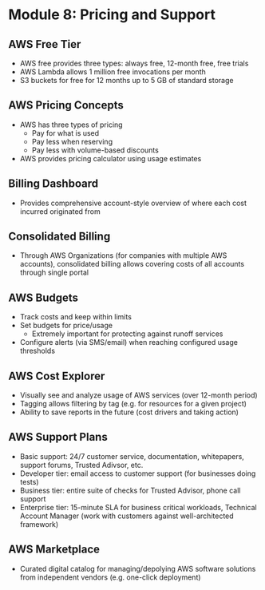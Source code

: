# Module 8: Pricing and Support

## AWS Free Tier

- AWS free provides three types: always free, 12-month free, free trials
- AWS Lambda allows 1 million free invocations per month
- S3 buckets for free for 12 months up to 5 GB of standard storage

## AWS Pricing Concepts

- AWS has three types of pricing
  - Pay for what is used
  - Pay less when reserving
  - Pay less with volume-based discounts
- AWS provides pricing calculator using usage estimates

## Billing Dashboard

- Provides comprehensive account-style overview of where each cost incurred originated from

## Consolidated Billing

- Through AWS Organizations (for companies with multiple AWS accounts), consolidated billing allows covering costs of all accounts through single portal

## AWS Budgets

- Track costs and keep within limits
- Set budgets for price/usage
  - Extremely important for protecting against runoff services
- Configure alerts (via SMS/email) when reaching configured usage thresholds

## AWS Cost Explorer

- Visually see and analyze usage of AWS services (over 12-month period)
- Tagging allows filtering by tag (e.g. for resources for a given project)
- Ability to save reports in the future (cost drivers and taking action)

## AWS Support Plans

- Basic support: 24/7 customer service, documentation, whitepapers, support forums, Trusted Adivsor, etc.
- Developer tier: email access to customer support (for businesses doing tests)
- Business tier: entire suite of checks for Trusted Advisor, phone call support
- Enterprise tier: 15-minute SLA for business critical workloads, Technical Account Manager (work with customers against well-architected framework)

## AWS Marketplace

- Curated digital catalog for managing/depolying AWS software solutions from independent vendors (e.g. one-click deployment)
